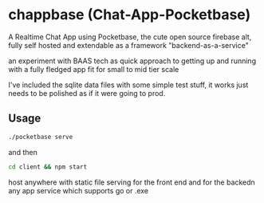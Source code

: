 # chappbase (Chat-App-Pocketbase)
A Realtime Chat App using Pocketbase, the cute open source firebase alt, fully self hosted and extendable as a framework "backend-as-a-service"

an experiment with BAAS tech as quick approach to getting up and running with a fully fledged app fit for small to mid tier scale

I've included the sqlite data files with some simple test stuff, it works just needs to be polished as if it were going to prod.


## Usage
```bash
./pocketbase serve
```

and then 

```bash
cd client && npm start
```

host anywhere with static file serving for the front end and for the backedn any app service which supports go or .exe 

